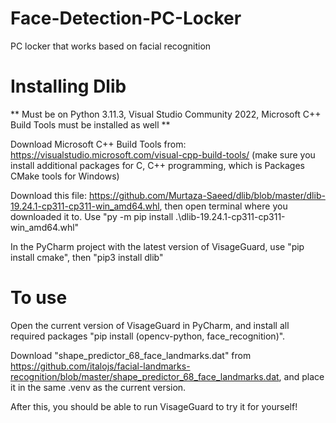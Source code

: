 # Face-Detection-PC-Locker
PC locker that works based on facial recognition
# Installing Dlib
** Must be on Python 3.11.3, Visual Studio Community 2022, Microsoft C++ Build Tools must be installed as well **

Download Microsoft C++ Build Tools from: https://visualstudio.microsoft.com/visual-cpp-build-tools/ (make sure you install additional packages for C, C++ programming, which is Packages CMake tools for Windows)

Download this file: https://github.com/Murtaza-Saeed/dlib/blob/master/dlib-19.24.1-cp311-cp311-win_amd64.whl, then open terminal where you downloaded it to. Use "py -m pip install .\dlib-19.24.1-cp311-cp311-win_amd64.whl"

In the PyCharm project with the latest version of VisageGuard, use "pip install cmake", then "pip3 install dlib"

# To use
Open the current version of VisageGuard in PyCharm, and install all required packages "pip install (opencv-python, face_recognition)".

Download "shape_predictor_68_face_landmarks.dat" from https://github.com/italojs/facial-landmarks-recognition/blob/master/shape_predictor_68_face_landmarks.dat, and place it in the same .venv as the current version.

After this, you should be able to run VisageGuard to try it for yourself!
